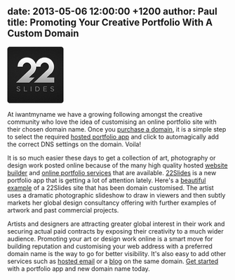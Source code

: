 date: 2013-05-06 12:00:00 +1200
author: Paul
title: Promoting Your Creative Portfolio With A Custom Domain
----

![22slides.png](/media/2013-05-06-22slides.png)

At iwantmyname we have a growing following amongst the creative community who love the idea of customising an online portfolio site with their chosen domain name. Once you [purchase a domain](https://iwantmyname.co.nz/), it is a simple step to select the required [hosted portfolio app](https://iwantmyname.com/services/portfolio-hosting/) and click to automagically add the correct DNS settings on the domain. Voila!

It is so much easier these days to get a collection of art, photography or design work posted online because of the many high quality hosted [website builder](https://iwantmyname.co.nz/services/website-builder/) and [online portfolio services](https://iwantmyname.co.nz/services/portfolio-hosting/) that are available. [22Slides](https://iwantmyname.co.nz/services/portfolio-hosting/22slides-domain-registration) is a new portfolio app that is getting a lot of attention lately. Here's a [beautiful example](http://anishbabuverghese.com/) 
of a 22Slides[](https://iwantmyname.co.nz/services/portfolio-hosting/22slides-domain-registration) site that has been domain customised. The artist uses a 
dramatic photographic slideshow to draw in viewers and then subtly markets her 
global design consultancy offering with further examples of artwork and 
past commercial projects.

Artists and designers are attracting greater global interest in their work and securing actual paid contracts by exposing their creativity to a much wider audience. Promoting your art or design work online is a smart move for building reputation and customising your web address with a preferred domain name is the way to go for better visibility. It's also easy to add other services such as [hosted email](https://iwantmyname.co.nz/services/email-hosting/) or a [blog](https://iwantmyname.co.nz/services/blog-hosting/) on the same domain. [Get started](https://iwantmyname.co.nz/services/portfolio-hosting/) with a portfolio app and new domain name today.
